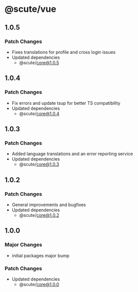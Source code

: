 # @scute/vue

## 1.0.5

### Patch Changes

- Fixes translations for profile and cross login issues
- Updated dependencies
  - @scute/core@1.0.5

## 1.0.4

### Patch Changes

- Fix errors and update tsup for better TS compatibility
- Updated dependencies
  - @scute/core@1.0.4

## 1.0.3

### Patch Changes

- Added language translations and an error reporting service
- Updated dependencies
  - @scute/core@1.0.3

## 1.0.2

### Patch Changes

- General improvements and bugfixes
- Updated dependencies
  - @scute/core@1.0.2

## 1.0.0

### Major Changes

- initial packages major bump

### Patch Changes

- Updated dependencies
  - @scute/core@1.0.0

